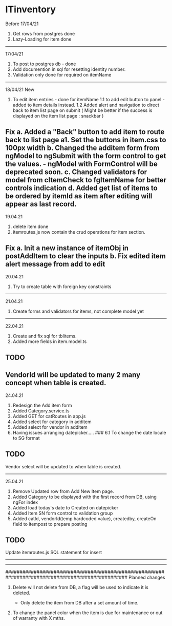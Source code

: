 # ITinventory
Before 17/04/21
1. Get rows from postgres done
2. Lazy-Loading for item done
-----------------------------------------------------------------------------------------------------
17/04/21
1. To post to postgres db - done
2. Add documention in sql for resetting identity number.
3. Validation only done for required on itemName
-----------------------------------------------------------------------------------------------------
18/04/21
New
1. To edit item entries - done for itemName
    1.1 to add edit button to panel - added to item details instead.
    1.2 Added alert and navigation to direct back to item list page on submit
        ( Might be better if the success is displayed on the item list page : snackbar )

Fix
a. Added a "Back" button to add item to route back to list page
    a1. Set the buttons in item.css to 100px width
b. Changed the additem form from ngModel to ngSubmit with the form control to get the values.
    - ngModel with FormControl will be deprecated soon.
c. Changed validators for model from cItemCheck to fgItemName for better controls indication
d. Added get list of items to be ordered by itemId as item after editing will appear as last record.
-----------------------------------------------------------------------------------------------------
19.04.21
1. delete item done
2. itemroutes.js now contain the crud operations for item section.

Fix
a. Init a new instance of itemObj in postAddItem to clear the inputs
b. Fix edited item alert message from add to edit
-----------------------------------------------------------------------------------------------------
20.04.21
1. Try to create table with foreign key constraints
-----------------------------------------------------------------------------------------------------
21.04.21
1. Create forms and validators for items, not complete model yet
-----------------------------------------------------------------------------------------------------
22.04.21
1. Create and fix sql for tblitems.
2. Added more fields in item.model.ts 

## TODO ##
VendorId will be updated to many 2 many concept when table is created.
-----------------------------------------------------------------------------------------------------
24.04.21
1. Redesign the Add item form
2. Added Category.service.ts
3. Added GET for catRoutes in app.js
4. Added select for category in additem
5. Added select for vendor in additem 
6. Having issues arranging datepicker..... ###
    6.1 To change the date locale to SG format

## TODO ##
Vendor select will be updated to when table is created.

-----------------------------------------------------------------------------------------------------
25.04.21
1. Remove Updated row from Add New Item page.
2. Added Category to be displayed with the first record from DB, using ngFor index
3. Added load today's date to Created on datepicker
4. Added Item SN form control to validation group
5. Added catId, vendorId(temp hardcoded value), createdby, createOn field to itempost to prepare posting

## TODO ##
Update itemroutes.js SQL statement for insert



-----------------------------------------------------------------------------------------------------
-----------------------------------------------------------------------------------------------------
###################################################################################################
Planned changes
1. Delete will not delete from DB, a flag will be used to indicate it is deleted.
    - Only delete the item from DB after a set amount of time.

2. To change the panel color when the item is due for maintenance or out of warranty with X mths.



